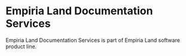 ﻿Empiria Land Documentation Services
===================================

Empiria Land Documentation Services is part of Empiria Land software product line.
